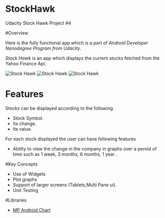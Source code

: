 # StockHawk

Udacity Stock Hawk Project #4

#Overview 

Here is the fully functional app which is a part of *Android Developer Nanodegree Program from Udacity*.

*Stock Hawk* is an app which displays the current stocks fetched from the Yahoo Finance Api.

![Stock Hawk](https://lh6.googleusercontent.com/IAygkyzIQZv3H7XnvVNKnKRYJBzlkFzZga0nJNw9zRcMdzqlY5xHibDdkZSwNn5slGU-T6gDAplaT0g=w1366-h613)
![Stock Hawk](https://lh6.googleusercontent.com/am-t9iUy0M4y7OVUlDAzYaDXhx4hNXG1Gaw8okmY8hVEYpgsmKbFEI33zDeO9zhXg0aPO12x0m1WaGE=w1366-h613)
![Stock Hawk](https://lh6.googleusercontent.com/9WdH5KqTq5equPE5KBNe_dn_2MpKcHR-ZwwdlYdF95jP_38R0pDz-XSoCO-eGHkZKyQoF__3e4JLfXQ=w1366-h613)

# Features
Stocks can be displayed according to the following
* Stock Symbol.
* Its change.
* Its value.

For each stock displayed the user can have following features
* Ability to view the change in the company in graphs over a peroid of time such as 1 week, 3 months, 6 months, 1 year .

#Key Concepts
* Use of Widgets
* Plot graphs
* Support of larger screens (Tablets,Multi Pane ui).
* Unit Testing

#Libraries
* [MP Android Chart](https://github.com/PhilJay/MPAndroidChart)

